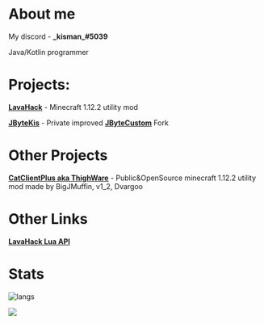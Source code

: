 # About me
My discord - **\_kisman_#5039**

Java/Kotlin programmer

# Projects:
**[LavaHack](https://github.com/TheKisDevs/LavaHack)** - Minecraft 1.12.2 utility mod

**[JByteKis](https://github.com/kisman2000/JByteKis)** - Private improved **[JByteCustom](https://github.com/storm772/JByteCustom)** Fork

# Other Projects
**[CatClientPlus aka ThighWare](https://github.com/kisman2000/CatClientPlus-aka-ThighWare)** - Public&OpenSource minecraft 1.12.2 utility mod made by BigJMuffin, v1_2, Dvargoo

# Other Links
**[LavaHack Lua API](https://kisman-kus.gitbook.io/lava-hack-lua-api/)**

# Stats
![langs](https://github-readme-stats.vercel.app/api/top-langs/?username=kisman2000&layout=compact&langs_count=10)

![](https://komarev.com/ghpvc/?username=kisman2000&color=7421af)
